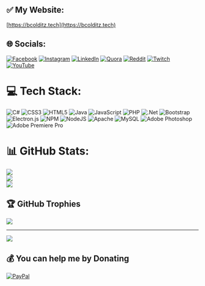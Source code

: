 ## ✅ My Website:
[https://bcolditz.tech](https://bcolditz.tech)

## 🌐 Socials:
[![Facebook](https://img.shields.io/badge/Facebook-%231877F2.svg?logo=Facebook&logoColor=white)](https://facebook.com/bubbycolditz) [![Instagram](https://img.shields.io/badge/Instagram-%23E4405F.svg?logo=Instagram&logoColor=white)](https://instagram.com/bubbycolditz) [![LinkedIn](https://img.shields.io/badge/LinkedIn-%230077B5.svg?logo=linkedin&logoColor=white)](https://linkedin.com/in/btcolditz) [![Quora](https://img.shields.io/badge/Quora-%23B92B27.svg?logo=Quora&logoColor=white)](https://quora.com/profile/bubbycolditz) [![Reddit](https://img.shields.io/badge/Reddit-%23FF4500.svg?logo=Reddit&logoColor=white)](https://reddit.com/user/bubbycolditz) [![Twitch](https://img.shields.io/badge/Twitch-%239146FF.svg?logo=Twitch&logoColor=white)](https://twitch.tv/bubbycolditz) [![YouTube](https://img.shields.io/badge/YouTube-%23FF0000.svg?logo=YouTube&logoColor=white)](https://youtube.com/c/bubbycolditz) 

# 💻 Tech Stack:
![C#](https://img.shields.io/badge/c%23-%23239120.svg?style=for-the-badge&logo=c-sharp&logoColor=white) ![CSS3](https://img.shields.io/badge/css3-%231572B6.svg?style=for-the-badge&logo=css3&logoColor=white) ![HTML5](https://img.shields.io/badge/html5-%23E34F26.svg?style=for-the-badge&logo=html5&logoColor=white) ![Java](https://img.shields.io/badge/java-%23ED8B00.svg?style=for-the-badge&logo=java&logoColor=white) ![JavaScript](https://img.shields.io/badge/javascript-%23323330.svg?style=for-the-badge&logo=javascript&logoColor=%23F7DF1E) ![PHP](https://img.shields.io/badge/php-%23777BB4.svg?style=for-the-badge&logo=php&logoColor=white) ![.Net](https://img.shields.io/badge/.NET-5C2D91?style=for-the-badge&logo=.net&logoColor=white) ![Bootstrap](https://img.shields.io/badge/bootstrap-%23563D7C.svg?style=for-the-badge&logo=bootstrap&logoColor=white) ![Electron.js](https://img.shields.io/badge/Electron-191970?style=for-the-badge&logo=Electron&logoColor=white) ![NPM](https://img.shields.io/badge/NPM-%23000000.svg?style=for-the-badge&logo=npm&logoColor=white) ![NodeJS](https://img.shields.io/badge/node.js-6DA55F?style=for-the-badge&logo=node.js&logoColor=white) ![Apache](https://img.shields.io/badge/apache-%23D42029.svg?style=for-the-badge&logo=apache&logoColor=white) ![MySQL](https://img.shields.io/badge/mysql-%2300f.svg?style=for-the-badge&logo=mysql&logoColor=white) ![Adobe Photoshop](https://img.shields.io/badge/adobephotoshop-%2331A8FF.svg?style=for-the-badge&logo=adobephotoshop&logoColor=white) ![Adobe Premiere Pro](https://img.shields.io/badge/Adobe%20Premiere%20Pro-9999FF.svg?style=for-the-badge&logo=Adobe%20Premiere%20Pro&logoColor=white)
# 📊 GitHub Stats:
![](https://github-readme-stats.vercel.app/api?username=Bubbycolditz&theme=dark&hide_border=false&include_all_commits=true&count_private=true)<br/>
![](https://github-readme-streak-stats.herokuapp.com/?user=Bubbycolditz&theme=dark&hide_border=false)<br/>
![](https://github-readme-stats.vercel.app/api/top-langs/?username=Bubbycolditz&theme=dark&hide_border=false&include_all_commits=true&count_private=true&layout=compact)

## 🏆 GitHub Trophies
![](https://github-profile-trophy.vercel.app/?username=Bubbycolditz&theme=radical&no-frame=false&no-bg=true&margin-w=4)

---
[![](https://visitcount.itsvg.in/api?id=Bubbycolditz&icon=0&color=0)](https://visitcount.itsvg.in)

## 💰 You can help me by Donating
[![PayPal](https://img.shields.io/badge/PayPal-00457C?style=for-the-badge&logo=paypal&logoColor=white)](https://paypal.me/btcolditz)
